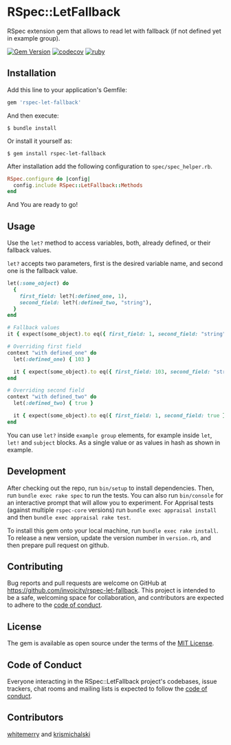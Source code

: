 # RSpec::LetFallback

RSpec extension gem that allows to read let with fallback (if not defined yet in example group).

[![Gem Version](https://badge.fury.io/rb/rspec-let-fallback.svg)](https://badge.fury.io/rb/rspec-let-fallback)
[![codecov](https://codecov.io/gh/invoicity/rspec-let-fallback/branch/master/graph/badge.svg)](https://codecov.io/gh/invoicity/rspec-let-fallback)
[![ruby](https://github.com/invoicity/rspec-let-fallback/workflows/Ruby/badge.svg)](https://github.com/invoicity/rspec-let-fallback/actions)

## Installation

Add this line to your application's Gemfile:

```ruby
gem 'rspec-let-fallback'
```

And then execute:

    $ bundle install

Or install it yourself as:

    $ gem install rspec-let-fallback

After installation add the following configuration to `spec/spec_helper.rb`.
```ruby
RSpec.configure do |config|
  config.include RSpec::LetFallback::Methods
end
```

And You are ready to go!
## Usage

Use the `let?` method to access variables, both, already defined, or their fallback values.

`let?` accepts two parameters, first is the desired variable name, and second one is the fallback value.
```ruby
let(:some_object) do
  {
    first_field: let?(:defined_one, 1),
    second_field: let?(:defined_two, "string"),
  }
end

# Fallback values
it { expect(some_object).to eq({ first_field: 1, second_field: "string" }) }

# Overriding first field
context "with defined_one" do
  let(:defined_one) { 103 }

  it { expect(some_object).to eq({ first_field: 103, second_field: "string" }) }
end

# Overriding second field
context "with defined_two" do
  let(:defined_two) { true }

  it { expect(some_object).to eq({ first_field: 1, second_field: true }) }
end
```

You can use `let?` inside `example group` elements, for example inside `let`, `let!` and `subject` blocks.
As a single value or as values in hash as shown in example.

## Development

After checking out the repo, run `bin/setup` to install dependencies. Then, run `bundle exec rake spec` to run the tests.
You can also run `bin/console` for an interactive prompt that will allow you to experiment.
For Apprisal tests (against multiple `rspec-core` versions) run `bundle exec appraisal install` and then `bundle exec appraisal rake test`.

To install this gem onto your local machine, run `bundle exec rake install`.
To release a new version, update the version number in `version.rb`, and then prepare pull request on github.

## Contributing

Bug reports and pull requests are welcome on GitHub at https://github.com/invoicity/rspec-let-fallback. This project is intended to be a safe, welcoming space for collaboration, and contributors are expected to adhere to the [code of conduct](https://github.com/[USERNAME]/rspec-let-fallback/blob/master/CODE_OF_CONDUCT.md).


## License

The gem is available as open source under the terms of the [MIT License](https://github.com/invoicity/rspec-let-fallback/blob/master/LICENSE.txt).

## Code of Conduct

Everyone interacting in the RSpec::LetFallback project's codebases, issue trackers, chat rooms and mailing lists is expected to follow the [code of conduct](https://github.com/invoicity/rspec-let-fallback/blob/master/CODE_OF_CONDUCT.md).

## Contributors

[whitemerry](https://github.com/whitemerry) and [krismichalski](https://github.com/krismichalski)
